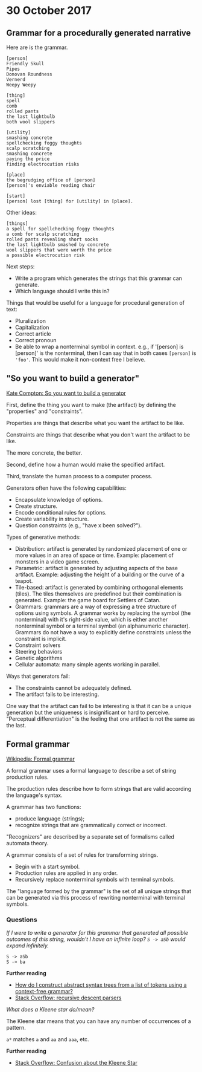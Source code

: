# 30 October 2017

## Grammar for a procedurally generated narrative

Here are is the grammar.

```
[person]
Friendly Skull
Pipes
Donovan Roundness
Vernerd
Weepy Weepy

[thing]
spell
comb
rolled pants
the last lightbulb
both wool slippers

[utility]
smashing concrete
spellchecking foggy thoughts
scalp scratching
smashing concrete
paying the price
finding electrocution risks

[place]
the begrudging office of [person]
[person]'s enviable reading chair

[start]
[person] lost [thing] for [utility] in [place].
```

Other ideas:

```
[things]
a spell for spellchecking foggy thoughts
a comb for scalp scratching
rolled pants revealing short socks
the last lightbulb smashed by concrete
wool slippers that were worth the price
a possible electrocution risk
```

Next steps:

- Write a program which generates the strings that this grammar can generate.
- Which language should I write this in?

Things that would be useful for a language for procedural generation of text:

- Pluralization
- Capitalization
- Correct article
- Correct pronoun
- Be able to wrap a nonterminal symbol in context. e.g., if '[person] is [person]'
  is the nonterminal, then I can say that in both cases `[person]` is `'foo'`.
  This would make it non-context free I believe.

## "So you want to build a generator"

[Kate Compton: So you want to build a generator](http://galaxykate0.tumblr.com/post/139774965871/so-you-want-to-build-a-generator)

First, define the thing you want to make (the artifact) by defining the "properties" and "constraints".

Properties are things that describe what you want the artifact to be like. 

Constraints are things that describe what you don't want the artifact to be like.

The more concrete, the better.

Second, define how a human would make the specified artifact.

Third, translate the human process to a computer process.

Generators often have the following capabilities:

- Encapsulate knowledge of options.
- Create structure.
- Encode conditional rules for options.
- Create variability in structure.
- Question constraints (e.g., "have x been solved?").

Types of generative methods:

- Distribution: artifact is generated by randomized placement of one or more values
  in an area of space or time. Example: placement of monsters in a video game screen.
- Parametric: artifact is generated by adjusting aspects of the base artifact. Example:
  adjusting the height of a building or the curve of a teapot.
- Tile-based: artifact is generated by combining orthogonal elements (tiles). The
  tiles themselves are predefined but their combination is generated. Example:
  the game board for Settlers of Catan.
- Grammars: grammars are a way of expressing a tree structure of options using symbols.
  A grammar works by replacing the symbol (the nonterminal) with it's right-side value,
  which is either another nonterminal symbol or a terminal symbol (an alphanumeric
  character). Grammars do not have a way to explicitly define constraints unless
  the constraint is implicit.
- Constraint solvers 
- Steering behaviors
- Genetic algorithms
- Cellular automata: many simple agents working in parallel.

Ways that generators fail:

- The constraints cannot be adequately defined.
- The artifact fails to be interesting.

One way that the artifact can fail to be interesting is that it can be a unique
generation but the uniqueness is insignificant or hard to perceive. 
"Perceptual differentiation" is the feeling that one artifact is not the same as
the last.

## Formal grammar

[Wikipedia: Formal grammar](https://en.wikipedia.org/wiki/Formal_grammar)

A formal grammar uses a formal language to describe a set of string production rules.

The production rules describe how to form strings that are valid according the 
language's syntax.

A grammar has two functions:

- produce language (strings);
- recognize strings that are grammatically correct or incorrect.

"Recognizers" are described by a separate set of formalisms called automata
theory.

A grammar consists of a set of rules for transforming strings.

- Begin with a start symbol.
- Production rules are applied in any order.
- Recursively replace nonterminal symbols with terminal symbols.

The "language formed by the grammar" is the set of all unique strings that can 
be generated via this process of rewriting nonterminal with terminal symbols.


### Questions

_If I were to write a generator for this grammar that generated all possible
outcomes of this string, wouldn't I have an infinite loop? `S -> aSb` would
expand infinitely._

```
S -> aSb
S -> ba
```

**Further reading**

- [How do I construct abstract syntax trees from a list of tokens using a context-free grammar?](https://stackoverflow.com/questions/31634461/how-do-i-construct-abstract-syntax-trees-from-a-list-of-tokens-using-a-context-f)
- [Stack Overflow: recursive descent parsers](https://stackoverflow.com/questions/2245962/is-there-an-alternative-for-flex-bison-that-is-usable-on-8-bit-embedded-systems/2336769#2336769)


_What does a Kleene star do/mean?_

The Kleene star means that you can have any number of occurrences of a pattern.

`a*` matches `a` and `aa` and `aaa`, etc.

**Further reading**

- [Stack Overflow: Confusion about the Kleene Star](https://stackoverflow.com/questions/43353912/confusion-about-the-kleene-star)
